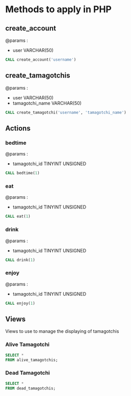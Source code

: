 # Methods to apply in PHP

## create_account

@params :

- user VARCHAR(50)

```SQL
CALL create_account('username')
```

## create_tamagotchis

@params :

- user VARCHAR(50)
- tamagotchi_name VARCHAR(50)

```SQL
CALL create_tamagotchi('username', 'tamagotchi_name')
```

## Actions

### bedtime

@params :

- tamagotchi_id TINYINT UNSIGNED

```SQL
CALL bedtime(1)
```

### eat

@params :

- tamagotchi_id TINYINT UNSIGNED

```SQL
CALL eat(1)
```

### drink

@params :

- tamagotchi_id TINYINT UNSIGNED

```SQL
CALL drink(1)
```

### enjoy

@params :

- tamagotchi_id TINYINT UNSIGNED

```SQL
CALL enjoy(1)
```

## Views

Views to use to manage the displaying of tamagotchis

### Alive Tamagotchi

```SQL
SELECT *
FROM alive_tamagotchis;
```

### Dead Tamagotchi

```SQL
SELECT *
FROM dead_tamagotchis;
```